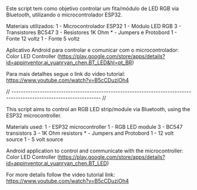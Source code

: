 Este script tem como objetivo controlar um fita/módulo de LED RGB via Bluetooth, utilizando o microcontrolador ESP32.

Materiais utilizados:
    1 - Microcontrolador ESP32
    1 - Módulo LED RGB
    3 - Transistores BC547
    3 - Resistores 1K Ohm
    * - Jumpers e Protobord
    1 - Fonte 12 voltz
    1 - Fonte 5 voltz

Aplicativo Android para controlar e comunicar com o microcontrolador:
    Color LED Controller (https://play.google.com/store/apps/details?id=appinventor.ai_yuanryan_chen.BT_LED&hl=pt_BR)

Para mais detalhes segue o link do video tutorial: https://www.youtube.com/watch?v=B5cCDuziOh4

// -------------------------------------------------------------------------------------------------------------------- //

This script aims to control an RGB LED strip/module via Bluetooth, using the ESP32 microcontroller.

Materials used:
     1 - ESP32 microcontroller
     1 - RGB LED module
     3 - BC547 transistors
     3 - 1K Ohm resistors
     * - Jumpers and Protobord
     1 - 12 volt source
     1 - 5 volt source

Android application to control and communicate with the microcontroller:
     Color LED Controller (https://play.google.com/store/apps/details?id=appinventor.ai_yuanryan_chen.BT_LED)

For more details follow the video tutorial link: https://www.youtube.com/watch?v=B5cCDuziOh4
